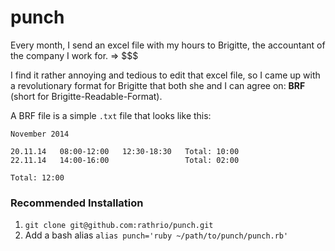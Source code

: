 punch
=====

Every month, I send an excel file with my hours to Brigitte, the accountant of the company I work for. => $$$

I find it rather annoying and tedious to edit that excel file, so I came up with a revolutionary format for Brigitte
that both she and I can agree on: **BRF** (short for Brigitte-Readable-Format).

A BRF file is a simple `.txt` file that looks like this:

```
November 2014

20.11.14   08:00-12:00   12:30-18:30   Total: 10:00
22.11.14   14:00-16:00                 Total: 02:00

Total: 12:00
```

### Recommended Installation

1. `git clone git@github.com:rathrio/punch.git`
2. Add a bash alias `alias punch='ruby ~/path/to/punch/punch.rb'`
